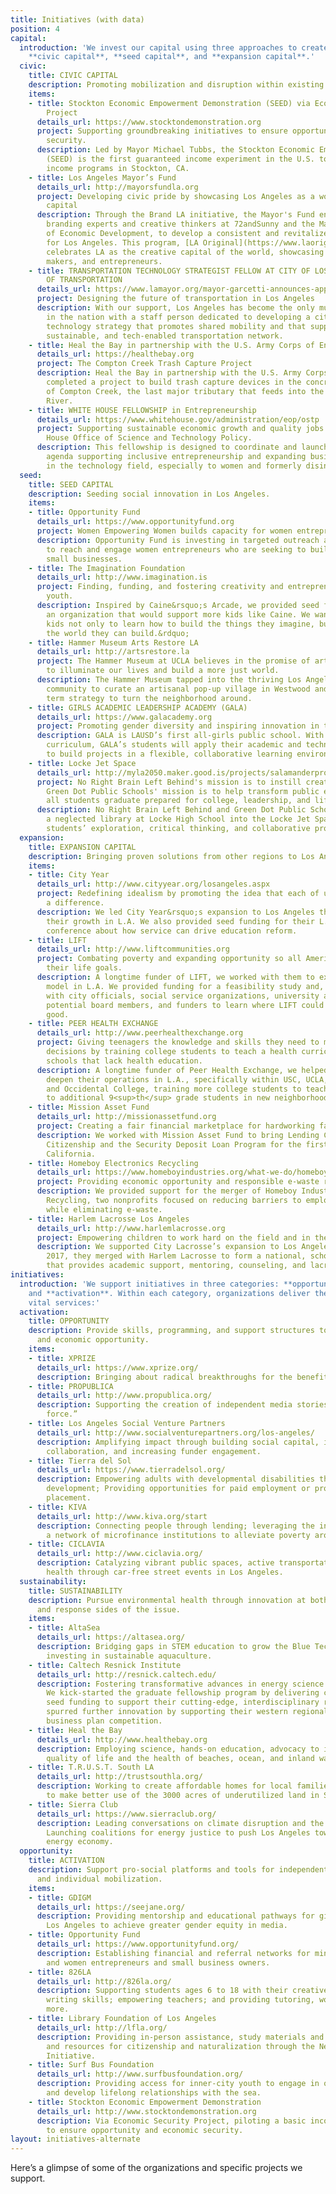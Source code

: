```yaml
---
title: Initiatives (with data)
position: 4
capital:
  introduction: 'We invest our capital using three approaches to create systemic change:
    **civic capital**, **seed capital**, and **expansion capital**.'
  civic:
    title: CIVIC CAPITAL
    description: Promoting mobilization and disruption within existing infrastructures.
    items:
    - title: Stockton Economic Empowerment Demonstration (SEED) via Economic Security
        Project
      details_url: https://www.stocktondemonstration.org
      project: Supporting groundbreaking initiatives to ensure opportunity and economic
        security.
      description: Led by Mayor Michael Tubbs, the Stockton Economic Empowerment Demonstration
        (SEED) is the first guaranteed income experiment in the U.S. to pilot basic
        income programs in Stockton, CA.
    - title: Los Angeles Mayor’s Fund
      details_url: http://mayorsfundla.org
      project: Developing civic pride by showcasing Los Angeles as a world-class creative
        capital
      description: Through the Brand LA initiative, the Mayor's Fund engaged with
        branding experts and creative thinkers at 72andSunny and the Mayor's Office
        of Economic Development, to develop a consistent and revitalized identity
        for Los Angeles. This program, [LA Original](https://www.laoriginal.com),
        celebrates LA as the creative capital of the world, showcasing LA's manufacturers,
        makers, and entrepreneurs.
    - title: TRANSPORTATION TECHNOLOGY STRATEGIST FELLOW AT CITY OF LOS ANGELES DEPARTMENT
        OF TRANSPORTATION
      details_url: https://www.lamayor.org/mayor-garcetti-announces-appointment-transportation-technology-strategist-fellow
      project: Designing the future of transportation in Los Angeles
      description: With our support, Los Angeles has become the only municipality
        in the nation with a staff person dedicated to developing a citywide transportation
        technology strategy that promotes shared mobility and that supports a safe,
        sustainable, and tech-enabled transportation network.
    - title: Heal the Bay in partnership with the U.S. Army Corps of Engineers
      details_url: https://healthebay.org
      project: The Compton Creek Trash Capture Project
      description: Heal the Bay in partnership with the U.S. Army Corps of Engineers
        completed a project to build trash capture devices in the concrete portion
        of Compton Creek, the last major tributary that feeds into the Los Angeles
        River.
    - title: WHITE HOUSE FELLOWSHIP in Entrepreneurship
      details_url: https://www.whitehouse.gov/administration/eop/ostp
      project: Supporting sustainable economic growth and quality jobs with the White
        House Office of Science and Technology Policy.
      description: This fellowship is designed to coordinate and launch a national
        agenda supporting inclusive entrepreneurship and expanding business opportunities
        in the technology field, especially to women and formerly disinvested communities.
  seed:
    title: SEED CAPITAL
    description: Seeding social innovation in Los Angeles.
    items:
    - title: Opportunity Fund
      details_url: https://www.opportunityfund.org
      project: Women Empowering Women builds capacity for women entrepreneurs.
      description: Opportunity Fund is investing in targeted outreach and technology
        to reach and engage women entrepreneurs who are seeking to build sustainable
        small businesses.
    - title: The Imagination Foundation
      details_url: http://www.imagination.is
      project: Finding, funding, and fostering creativity and entrepreneurship in
        youth.
      description: Inspired by Caine&rsquo;s Arcade, we provided seed funding to build
        an organization that would support more kids like Caine. We want to &ldquo;help
        kids not only to learn how to build the things they imagine, but to also imagine
        the world they can build.&rdquo;
    - title: Hammer Museum Arts Restore LA
      details_url: http://artsrestore.la
      project: The Hammer Museum at UCLA believes in the promise of art and ideas
        to illuminate our lives and build a more just world.
      description: The Hammer Museum tapped into the thriving Los Angeles creative
        community to curate an artisanal pop-up village in Westwood and offer a long
        term strategy to turn the neighborhood around.
    - title: GIRLS ACADEMIC LEADERSHIP ACADEMY (GALA)
      details_url: https://www.galacademy.org
      project: Promoting gender diversity and inspiring innovation in the STEM fields
      description: GALA is LAUSD’s first all-girls public school. With a STEM-centered
        curriculum, GALA’s students will apply their academic and technology skills
        to build projects in a flexible, collaborative learning environment.
    - title: Locke Jet Space
      details_url: http://myla2050.maker.good.is/projects/salamanderproject
      project: No Right Brain Left Behind's mission is to instill creativity in education.
        Green Dot Public Schools' mission is to help transform public education so
        all students graduate prepared for college, leadership, and life.
      description: No Right Brain Left Behind and Green Dot Public Schools transformed
        a neglected library at Locke High School into the Locke Jet Space to foster
        students’ exploration, critical thinking, and collaborative problem solving.
  expansion:
    title: EXPANSION CAPITAL
    description: Bringing proven solutions from other regions to Los Angeles.
    items:
    - title: City Year
      details_url: http://www.cityyear.org/losangeles.aspx
      project: Redefining idealism by promoting the idea that each of us can make
        a difference.
      description: We led City Year&rsquo;s expansion to Los Angeles then supported
        their growth in L.A. We also provided seed funding for their L.A.-based education
        conference about how service can drive education reform.
    - title: LIFT
      details_url: http://www.liftcommunities.org
      project: Combating poverty and expanding opportunity so all Americans can pursue
        their life goals.
      description: A longtime funder of LIFT, we worked with them to expand their
        model in L.A. We provided funding for a feasibility study and, organized meetings
        with city officials, social service organizations, university administrators,
        potential board members, and funders to learn where LIFT could do the most
        good.
    - title: PEER HEALTH EXCHANGE
      details_url: http://www.peerhealthexchange.org
      project: Giving teenagers the knowledge and skills they need to make healthy
        decisions by training college students to teach a health curriculum in public
        schools that lack health education.
      description: A longtime funder of Peer Health Exchange, we helped expand and
        deepen their operations in L.A., specifically within USC, UCLA, CSU Northridge,
        and Occidental College, training more college students to teach the curriculum
        to additional 9<sup>th</sup> grade students in new neighborhoods.
    - title: Mission Asset Fund
      details_url: http://missionassetfund.org
      project: Creating a fair financial marketplace for hardworking families.
      description: We worked with Mission Asset Fund to bring Lending Circles for
        Citizenship and the Security Deposit Loan Program for the first time to Southern
        California.
    - title: Homeboy Electronics Recycling
      details_url: https://www.homeboyindustries.org/what-we-do/homeboy-recycling
      project: Providing economic opportunity and responsible e-waste recycling.
      description: We provided support for the merger of Homeboy Industries and Isidore
        Recycling, two nonprofits focused on reducing barriers to employment and recidivism
        while eliminating e-waste.
    - title: Harlem Lacrosse Los Angeles
      details_url: http://www.harlemlacrosse.org
      project: Empowering children to work hard on the field and in the classroom.
      description: We supported City Lacrosse’s expansion to Los Angeles. In Spring
        2017, they merged with Harlem Lacrosse to form a national, school-based organization
        that provides academic support, mentoring, counseling, and lacrosse instruction.
initiatives:
  introduction: 'We support initiatives in three categories: **opportunity**, **sustainability**,
    and **activation**. Within each category, organizations deliver the following
    vital services:'
  activation:
    title: OPPORTUNITY
    description: Provide skills, programming, and support structures to improve educational
      and economic opportunity.
    items:
    - title: XPRIZE
      details_url: https://www.xprize.org/
      description: Bringing about radical breakthroughs for the benefit of humanity.
    - title: PROPUBLICA
      details_url: http://www.propublica.org/
      description: Supporting the creation of independent media stories with a “moral
        force.”
    - title: Los Angeles Social Venture Partners
      details_url: http://www.socialventurepartners.org/los-angeles/
      description: Amplifying impact through building social capital, investing in
        collaboration, and increasing funder engagement.
    - title: Tierra del Sol
      details_url: https://www.tierradelsol.org/
      description: Empowering adults with developmental disabilities through workforce
        development; Providing opportunities for paid employment or professional volunteerism
        placement.
    - title: KIVA
      details_url: http://www.kiva.org/start
      description: Connecting people through lending; leveraging the internet and
        a network of microfinance institutions to alleviate poverty around the world.
    - title: CICLAVIA
      details_url: http://www.ciclavia.org/
      description: Catalyzing vibrant public spaces, active transportation and good
        health through car-free street events in Los Angeles.
  sustainability:
    title: SUSTAINABILITY
    description: Pursue environmental health through innovation at both the cause
      and response sides of the issue.
    items:
    - title: AltaSea
      details_url: https://altasea.org/
      description: Bridging gaps in STEM education to grow the Blue Tech economy and
        investing in sustainable aquaculture.
    - title: Caltech Resnick Institute
      details_url: http://resnick.caltech.edu/
      description: Fostering transformative advances in energy science and technology.
        We kick-started the graduate fellowship program by delivering critically needed
        seed funding to support their cutting-edge, interdisciplinary research, and
        spurred further innovation by supporting their western regional clean-tech
        business plan competition.
    - title: Heal the Bay
      details_url: http://www.healthebay.org
      description: Employing science, hands-on education, advocacy to improve the
        quality of life and the health of beaches, ocean, and inland waterways.
    - title: T.R.U.S.T. South LA
      details_url: http://trustsouthla.org/
      description: Working to create affordable homes for local families, with a plan
        to make better use of the 3000 acres of underutilized land in South LA.
    - title: Sierra Club
      details_url: https://www.sierraclub.org/
      description: Leading conversations on climate disruption and the future of energy;
        Launching coalitions for energy justice to push Los Angeles towards a clean
        energy economy.
  opportunity:
    title: ACTIVATION
    description: Support pro-social platforms and tools for independent expression
      and individual mobilization.
    items:
    - title: GDIGM
      details_url: https://seejane.org/
      description: Providing mentorship and educational pathways for girls across
        Los Angeles to achieve greater gender equity in media.
    - title: Opportunity Fund
      details_url: https://www.opportunityfund.org/
      description: Establishing financial and referral networks for minority, immigrant,
        and women entrepreneurs and small business owners.
    - title: 826LA
      details_url: http://826la.org/
      description: Supporting students ages 6 to 18 with their creative and expository
        writing skills; empowering teachers; and providing tutoring, workshops, and
        more.
    - title: Library Foundation of Los Angeles
      details_url: http://lfla.org/
      description: Providing in-person assistance, study materials and access to services
        and resources for citizenship and naturalization through the New Americans
        Initiative.
    - title: Surf Bus Foundation
      details_url: http://www.surfbusfoundation.org/
      description: Providing access for inner-city youth to engage in ocean sports
        and develop lifelong relationships with the sea.
    - title: Stockton Economic Empowerment Demonstration
      details_url: http://www.stocktondemonstration.org
      description: Via Economic Security Project, piloting a basic income program
        to ensure opportunity and economic security.
layout: initiatives-alternate
---
```


Here’s a glimpse of some of the organizations and specific projects we support.
